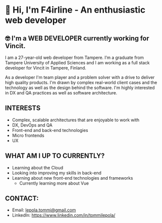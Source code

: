 # 👋 Hi, I'm F4irline - An enthusiastic web developer
## 🤓 I'm a **WEB DEVELOPER** currently working for Vincit.

I am a 27-year-old web developer from Tampere. I’m a graduate from Tampere University of Applied Sciences and I am working as a full stack developer for Vincit in Tampere, Finland.

As a developer I'm team player and a problem solver with a drive to deliver high quality products. I'm drawn by complex real-world client cases and the technology as well as the design behind the software. I'm highly interested in DX and QA practices as well as software architecture.

## INTERESTS
- Complex, scalable architectures that are enjoyable to work with
- DX, DevOps and QA
- Front-end and back-end technologies
- Micro frontends
- UX

## WHAT AM I UP TO CURRENTLY?
- Learning about the Cloud
- Looking into improving my skills in back-end
- Learning about new front-end technologies and frameworks
  - Currently learning more about Vue

## CONTACT:
- Email: lepola.tommi@gmail.com
- LinkedIn: https://www.linkedin.com/in/tommilepola/

